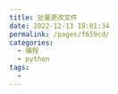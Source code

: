 ```yaml
---
title: 批量更改文件
date: 2022-12-13 18:01:34
permalink: /pages/f659cd/
categories:
  - 编程
  - python
tags:
  - 
---
```

